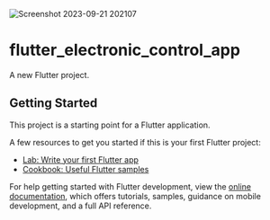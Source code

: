 ![Screenshot 2023-09-21 202107](https://github.com/krrish9958/Electronic-control-app-ui/assets/114428213/6ed207bb-8d0c-47c8-ac3d-12525258b478)
# flutter_electronic_control_app

A new Flutter project.

## Getting Started

This project is a starting point for a Flutter application.

A few resources to get you started if this is your first Flutter project:

- [Lab: Write your first Flutter app](https://docs.flutter.dev/get-started/codelab)
- [Cookbook: Useful Flutter samples](https://docs.flutter.dev/cookbook)

For help getting started with Flutter development, view the
[online documentation](https://docs.flutter.dev/), which offers tutorials,
samples, guidance on mobile development, and a full API reference.
